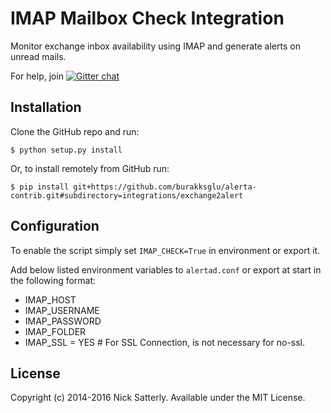 IMAP Mailbox Check Integration
==================

Monitor exchange inbox availability using IMAP and generate alerts on unread mails.

For help, join [![Gitter chat](https://badges.gitter.im/alerta/chat.png)](https://gitter.im/alerta/chat)

Installation
------------

Clone the GitHub repo and run:

    $ python setup.py install

Or, to install remotely from GitHub run:

    $ pip install git+https://github.com/burakksglu/alerta-contrib.git#subdirectory=integrations/exchange2alert

Configuration
-------------
To enable the script simply set `IMAP_CHECK=True` in environment or export it.


Add below listed environment variables to `alertad.conf` or export at start in the following format:

 - IMAP_HOST
 - IMAP_USERNAME
 - IMAP_PASSWORD
 - IMAP_FOLDER 
 - IMAP_SSL = YES # For SSL Connection, is not necessary for no-ssl.

License
-------

Copyright (c) 2014-2016 Nick Satterly. Available under the MIT License.

